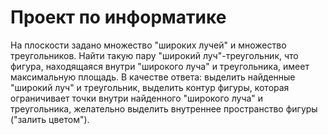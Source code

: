# Проект по информатике

На плоскости задано множество "широких лучей" и множество треугольников. Найти
такую пару "широкий луч"-треугольник, что фигура, находящаяся внутри "широкого
луча" и треугольника, имеет максимальную площадь.
В качестве ответа:
выделить найденные "широкий луч" и треугольник,
выделить контур фигуры, которая ограничивает точки внутри найденного "широкого
луча" и треугольника,
желательно выделить внутреннее пространство фигуры ("залить цветом").